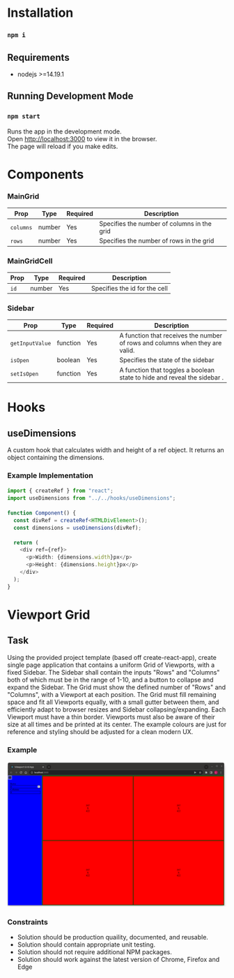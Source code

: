 # Installation

### `npm i`

## Requirements

- nodejs >=14.19.1

## Running Development Mode

### `npm start`

Runs the app in the development mode.\
Open [http://localhost:3000](http://localhost:3000) to view it in the browser.\
The page will reload if you make edits.

# Components

### MainGrid

| Prop      | Type   | Required | Description                                 |
| --------- | ------ | -------- | ------------------------------------------- |
| `columns` | number | Yes      | Specifies the number of columns in the grid |
| `rows`    | number | Yes      | Specifies the number of rows in the grid    |

### MainGridCell

| Prop | Type   | Required | Description                   |
| ---- | ------ | -------- | ----------------------------- |
| `id` | number | Yes      | Specifies the id for the cell |

### Sidebar

| Prop            | Type     | Required | Description                                                                  |
| --------------- | -------- | -------- | ---------------------------------------------------------------------------- |
| `getInputValue` | function | Yes      | A function that receives the number of rows and columns when they are valid. |
| `isOpen`        | boolean  | Yes      | Specifies the state of the sidebar                                           |
| `setIsOpen`     | function | Yes      | A function that toggles a boolean state to hide and reveal the sidebar .     |

# Hooks

## useDimensions

A custom hook that calculates width and height of a ref object. It returns an object containing the dimensions.

### Example Implementation

```typescript
import { createRef } from "react";
import useDimensions from "../../hooks/useDimensions";

function Component() {
  const divRef = createRef<HTMLDivElement>();
  const dimensions = useDimensions(divRef);

  return (
    <div ref={ref}>
      <p>Width: {dimensions.width}px</p>
      <p>Height: {dimensions.height}px</p>
    </div>
  );
}
```

# Viewport Grid

## Task

Using the provided project template (based off create-react-app), create single page application that contains a uniform Grid of Viewports, with a fixed Sidebar. The Sidebar shall contain the inputs "Rows" and "Columns" both of which must be in the range of 1-10, and a button to collapse and expand the Sidebar. The Grid must show the defined number of "Rows" and "Columns", with a Viewport at each position. The Grid must fill remaining space and fit all Viewports equally, with a small gutter between them, and efficiently adapt to browser resizes and Sidebar collapsing/expanding. Each Viewport must have a thin border. Viewports must also be aware of their size at all times and be printed at its center.
The example colours are just for reference and styling should be adjusted for a clean modern UX.

### Example

![](example.gif)

### Constraints

- Solution should be production quaility, documented, and reusable.
- Solution should contain appropriate unit testing.
- Solution should not require additional NPM packages.
- Solution should work against the latest version of Chrome, Firefox and Edge
